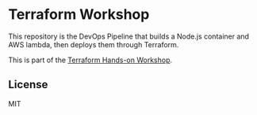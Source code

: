 Terraform Workshop
==================

This repository is the DevOps Pipeline that builds a Node.js container and AWS lambda, then deploys them through Terraform.

This is part of the [Terraform Hands-on Workshop](https://github.com/robrich/terraform-hands-on-workshop-aws).

License
-------

MIT
